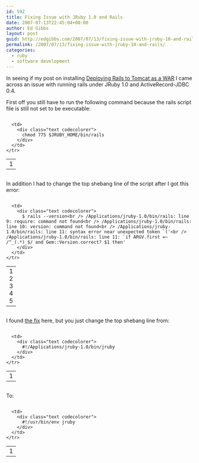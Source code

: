 ```yaml
---
id: 592
title: Fixing Issue with JRuby 1.0 and Rails
date: 2007-07-13T22:45:04+00:00
author: Ed Gibbs
layout: post
guid: http://edgibbs.com/2007/07/13/fixing-issue-with-jruby-10-and-rails/
permalink: /2007/07/13/fixing-issue-with-jruby-10-and-rails/
categories:
  - ruby
  - software development
---
```

In seeing if my post on installing [Deploying Rails to Tomcat as a WAR](http://edgibbs.com/2007/05/25/deploying-rails-to-tomcat-as-a-war-with-jruby/#comment-94935) I came across an issue with running rails under JRuby 1.0 and ActiveRecord-JDBC 0.4.

First off you still have to run the following command because the rails script file is still not set to be executable:

<div class="codecolorer-container text vibrant overflow-off" style="overflow:auto;white-space:nowrap;">
  <table cellspacing="0" cellpadding="0">
    <tr>
      <td class="line-numbers">
        <div>
          1<br />
        </div>
      </td>
      
      <td>
        <div class="text codecolorer">
          chmod 775 $JRUBY_HOME/bin/rails
        </div>
      </td>
    </tr>
  </table>
</div>

In addition I had to change the top shebang line of the script after I got this error:

<div class="codecolorer-container text vibrant overflow-off" style="overflow:auto;white-space:nowrap;">
  <table cellspacing="0" cellpadding="0">
    <tr>
      <td class="line-numbers">
        <div>
          1<br />2<br />3<br />4<br />5<br />
        </div>
      </td>
      
      <td>
        <div class="text codecolorer">
          $ rails --version<br /> /Applications/jruby-1.0/bin/rails: line 9: require: command not found<br /> /Applications/jruby-1.0/bin/rails: line 10: version: command not found<br /> /Applications/jruby-1.0/bin/rails: line 11: syntax error near unexpected token `('<br /> /Applications/jruby-1.0/bin/rails: line 11: `if ARGV.first =~ /^_(.*)_$/ and Gem::Version.correct? $1 then'
        </div>
      </td>
    </tr>
  </table>
</div>

I found [the fix](http://ashishwave.wordpress.com/2007/06/29/installing-jruby-on-rails-jror/) here, but you just change the top shebang line from:

<div class="codecolorer-container text vibrant overflow-off" style="overflow:auto;white-space:nowrap;">
  <table cellspacing="0" cellpadding="0">
    <tr>
      <td class="line-numbers">
        <div>
          1<br />
        </div>
      </td>
      
      <td>
        <div class="text codecolorer">
          #!/Applications/jruby-1.0/bin/jruby
        </div>
      </td>
    </tr>
  </table>
</div>

To:

<div class="codecolorer-container text vibrant overflow-off" style="overflow:auto;white-space:nowrap;">
  <table cellspacing="0" cellpadding="0">
    <tr>
      <td class="line-numbers">
        <div>
          1<br />
        </div>
      </td>
      
      <td>
        <div class="text codecolorer">
          #!/usr/bin/env jruby
        </div>
      </td>
    </tr>
  </table>
</div>